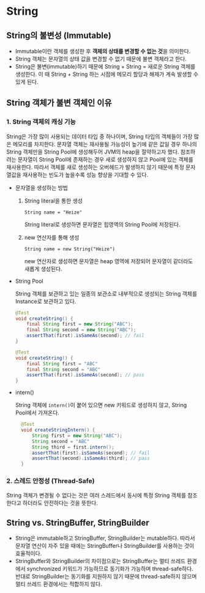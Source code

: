 # String
## String의 불변성 (Immutable)
- Immutable이란 객체를 생성한 후 **객체의 상태를 변경할 수 없는 것**을 의미한다.
- String 객체는 문자열의 상태 값을 변경할 수 없기 때문에 불변 객체라고 한다.
- String은 불변(immutable)하기 때문에 String + String = 새로운 String 객체를 생성한다. 이 때 String + String 하는 시점에 메모리 할당과 해제가 계속 발생할 수 있게 된다.

## String 객체가 불변 객체인 이유

### 1. String 객체의 캐싱 기능
    
String은 가장 많이 사용되는 데이터 타입 중 하나이며, String 타입의 객체들이 가장 많은 메모리를 차지한다. 문자열 객체는 재사용될 가능성이 높기에 같은 값일 경우 하나의 String 객체만을 String Pool에 생성해두어 JVM의 heap을 절약하고자 했다. 참조하려는 문자열이 String Pool에 존재하는 경우 새로 생성하지 않고 Pool에 있는 객체를 재사용한다. 따라서 객체를 새로 생성하는 오버헤드가 발생하지 않기 때문에 특정 문자열값을 재사용하는 빈도가 높을수록 성능 향상을 기대할 수 있다.

  - 문자열을 생성하는 방법
    1. String literal을 통한 생성

          `String name = "Heize"`
          
          String literal로 생성하면 문자열은 힙영역의 String Pool에 저장된다.

    2. new 연산자를 통해 생성 
          
          `String name = new String("Heize")`

          new 연산자로 생성하면 문자열은 heap 영역에 저장되어 문자열이 같더라도 새롭게 생성된다.

 - String Pool

    String 객체를 보관하고 있는 일종의 보관소로 내부적으로 생성되는 String 객체를 Instance로 보관하고 있다. 

    ```java
    @Test
    void createString() {
        final String first = new String("ABC");
        final String second = new String("ABC");
        assertThat(first).isSameAs(second); // fail
    }
    ```
    ```java
    @Test
    void createString() {
        final String first = "ABC"
        final String second = "ABC"
        assertThat(first).isSameAs(second); // pass
    }
    ```
- intern()
  
  String 객체에 `intern()`이 붙어 있으면 new 키워드로 생성하지 않고, String Pool에서 가져온다.

  ```java
    @Test
    void createStringIntern() {
        String first = new String("ABC");
        String second = "ABC"
        String third = first.intern();
        assertThat(first).isSameAs(second); // fail
        assertThat(second).isSameAs(third); // pass
    }
  ```

### 2. 스레드 안정성 (Thread-Safe)
String 객체가 변경될 수 없다는 것은 여러 스레드에서 동시에 특정 String 객체를 참조한다고 하더라도 안전하다는 것을 뜻한다.


## String vs. StringBuffer, StringBuilder
- String은 immutable하고 StringBuffer, StringBuilder는 mutable하다. 따라서 문자열 연산이 자주 있을 때에는 StringBuffer나 StringBuilder를 사용하는 것이 효율적이다. 
- StringBuffer와 StringBuilder의 차이점으로는 StringBuffer는 멀티 쓰레드 환경에서 synchronized 키워드가 가능하므로 동기화가 가능하며 thread-safe하다. 반대로 StringBuilder는 동기화를 지원하지 않기 때문에 thread-safe하지 않으며 멀티 쓰레드 환경에서는 적합하지 않다.
